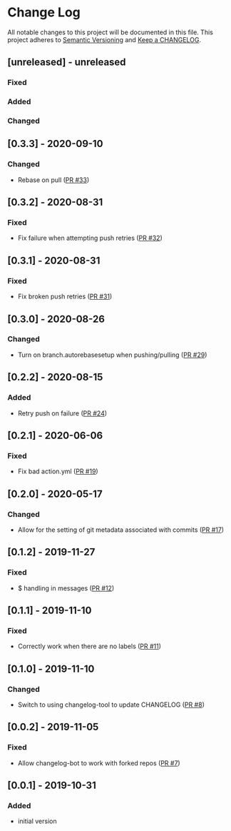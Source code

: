 # Change Log

All notable changes to this project will be documented in this file. This project adheres to [Semantic Versioning](http://semver.org/) and [Keep a CHANGELOG](http://keepachangelog.com/).

## [unreleased] - unreleased

### Fixed


### Added


### Changed


## [0.3.3] - 2020-09-10

### Changed

- Rebase on pull ([PR #33](https://github.com/ponylang/changelog-bot-action/pull/33))

## [0.3.2] - 2020-08-31

### Fixed

- Fix failure when attempting push retries ([PR #32](https://github.com/ponylang/changelog-bot-action/pull/32))

## [0.3.1] - 2020-08-31

### Fixed

- Fix broken push retries ([PR #31](https://github.com/ponylang/changelog-bot-action/pull/31))

## [0.3.0] - 2020-08-26

### Changed

- Turn on branch.autorebasesetup when pushing/pulling ([PR #29](https://github.com/ponylang/changelog-bot-action/pull/29))

## [0.2.2] - 2020-08-15

### Added

- Retry push on failure ([PR #24](https://github.com/ponylang/changelog-bot-action/pull/24))

## [0.2.1] - 2020-06-06

### Fixed

- Fix bad action.yml ([PR #19](https://github.com/ponylang/changelog-bot-action/pull/19))

## [0.2.0] - 2020-05-17

### Changed

- Allow for the setting of git metadata associated with commits ([PR #17](https://github.com/ponylang/changelog-bot-action/pull/17))

## [0.1.2] - 2019-11-27

### Fixed

- $ handling in messages ([PR #12](https://github.com/ponylang/changelog-bot-action/pull/12))

## [0.1.1] - 2019-11-10

### Fixed

- Correctly work when there are no labels ([PR #11](https://github.com/ponylang/changelog-bot-action/pull/11))

## [0.1.0] - 2019-11-10

### Changed

- Switch to using changelog-tool to update CHANGELOG ([PR #8](https://github.com/ponylang/changelog-bot-action/pull/8))

## [0.0.2] - 2019-11-05

### Fixed

- Allow changelog-bot to work with forked repos ([PR #7](https://github.com/ponylang/changelog-bot-action/pull/7))

## [0.0.1] - 2019-10-31

### Added

- initial version

